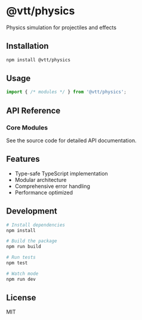 # @vtt/physics

Physics simulation for projectiles and effects

## Installation

```bash
npm install @vtt/physics
```

## Usage

```typescript
import { /* modules */ } from '@vtt/physics';
```

## API Reference

### Core Modules

See the source code for detailed API documentation.

## Features

- Type-safe TypeScript implementation
- Modular architecture
- Comprehensive error handling
- Performance optimized

## Development

```bash
# Install dependencies
npm install

# Build the package
npm run build

# Run tests
npm test

# Watch mode
npm run dev
```

## License

MIT
